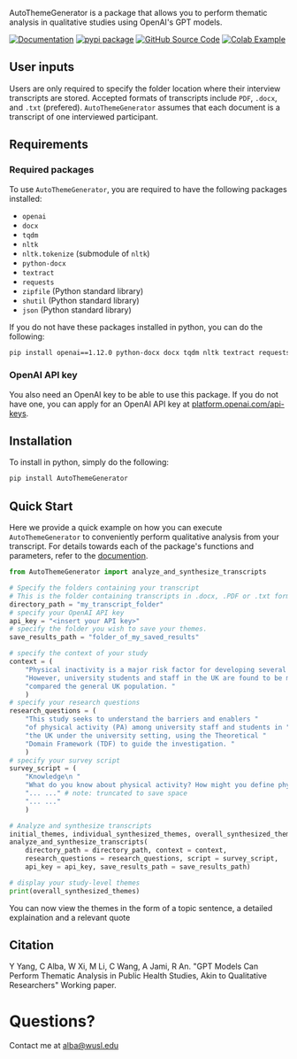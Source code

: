 AutoThemeGenerator is a package that allows you to perform thematic analysis in qualitative studies using OpenAI's GPT models. 


[![Documentation](https://img.shields.io/badge/Documentation-v0.1.4-orange)](https://cja5553.github.io/ReadTheDocs_AutoThemeGenerator/) [![pypi package](https://img.shields.io/badge/pypi_package-v0.1.4-brightgreen)](https://pypi.org/project/AutoThemeGenerator/) [![GitHub Source Code](https://img.shields.io/badge/github_source_code-source_code?logo=github&color=green)](https://github.com/cja5553/AutoThemeGenerator) [![Colab Example](https://img.shields.io/badge/-Colab_Example-grey?logo=google&logoColor=F9AB00)](https://colab.research.google.com/drive/1BoAI-QNL-yL8j8hUJ3K8cJkbyp4spoQ3)


## User inputs
Users are only required to specify the folder location where their interview transcripts are stored. Accepted formats of transcripts include `PDF`, `.docx`, and `.txt` (prefered). `AutoThemeGenerator` assumes that each document is a transcript of one interviewed participant.

## Requirements
### Required packages
To use `AutoThemeGenerator`, you are required to have the following packages installed:  
- `openai`  
- `docx`    
- `tqdm`    
- `nltk`    
- `nltk.tokenize` (submodule of `nltk`)   
- `python-docx`  
- `textract`  
- `requests`  
- `zipfile` (Python standard library)   
- `shutil`  (Python standard library)  
- `json`  (Python standard library)  

If you do not have these packages installed in python, you can do the following:
```bash
pip install openai==1.12.0 python-docx docx tqdm nltk textract requests
```
### OpenAI API key
You also need an OpenAI key to be able to use this package. If you do not have one, you can apply for an OpenAI API key at [platform.openai.com/api-keys](https://platform.openai.com/api-keys). 

## Installation
To install in python, simply do the following: 
```bash
pip install AutoThemeGenerator
```

## Quick Start
Here we provide a quick example on how you can execute `AutoThemeGenerator` to conveniently perform qualitative analysis from your transcript. For details towards each of the package's functions and parameters, refer to the [documention](https://cja5553.github.io/ReadTheDocs_AutoThemeGenerator/). 
```python
from AutoThemeGenerator import analyze_and_synthesize_transcripts

# Specify the folders containing your transcript
# This is the folder containing transcripts in .docx, .PDF or .txt format
directory_path = "my_transcript_folder"
# specify your OpenAI API key
api_key = "<insert your API key>"
# specify the folder you wish to save your themes. 
save_results_path = "folder_of_my_saved_results"

# specify the context of your study
context = (
    "Physical inactivity is a major risk factor for developing several chronic illness. "
    "However, university students and staff in the UK are found to be more physically inactive "
    "compared the general UK population. "
    )
# specify your research questions
research_questions = (
    "This study seeks to understand the barriers and enablers "
    "of physical activity (PA) among university staff and students in "
    "the UK under the university setting, using the Theoretical "
    "Domain Framework (TDF) to guide the investigation. "
    )
# specify your survey script
survey_script = (
    "Knowledge\n "
    "What do you know about physical activity? How might you define physical activity? "
    "... ..." # note: truncated to save space
    "... ..." 
    )

# Analyze and synthesize transcripts
initial_themes, individual_synthesized_themes, overall_synthesized_themes = \
analyze_and_synthesize_transcripts(
    directory_path = directory_path, context = context,
    research_questions = research_questions, script = survey_script,
    api_key = api_key, save_results_path = save_results_path)

# display your study-level themes
print(overall_synthesized_themes)
```
You can now view the themes in the form of a topic sentence, a detailed explaination and a relevant quote

## Citation
Y Yang, C Alba, W Xi, M Li, C Wang, A Jami, R An. "GPT Models Can Perform Thematic Analysis in Public Health Studies, Akin to Qualitative Researchers" Working paper. 

# Questions?

Contact me at [alba@wusl.edu](mailto:alba@wusl.edu)